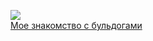 ![](/books/prose_classic/Джером%20Клапка%20Джером/Мое%20знакомство%20с%20бульдогами.jpg)  
[Мое знакомство с бульдогами](/books/prose_classic/Джером%20Клапка%20Джером/Мое%20знакомство%20с%20бульдогами)